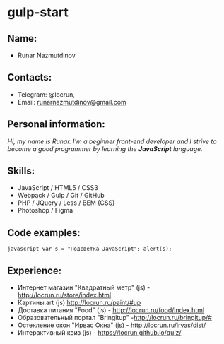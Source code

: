# gulp-start
## Name:
- Runar Nazmutdinov

## Contacts:
- Telegram: @locrun,
- Email: runarnazmutdinov@gmail.com

## Personal information:
*Hi, my name is Runar. I'm a beginner front-end developer and I strive to become a good programmer by learning the **JavaScript** language.*

## Skills:
- JavaScript / HTML5 / CSS3
- Webpack / Gulp / Git / GitHub
- PHP / JQuery / Less / BEM (CSS)
- Photoshop / Figma

## Code examples:
` javascript
var s = "Подсветка JavaScript";
alert(s);
 `
## Experience:
- Интернет магазин "Квадратный метр" (js) - http://locrun.ru/store/index.html
- Картины.art (js) http://locrun.ru/paint/#up
- Доставка питания "Food" (js) - http://locrun.ru/food/index.html
- Образовательный портал "Bringitup" -http://locrun.ru/bringitup/#
- Остекление окон "Ирвас Окна" (js) - http://locrun.ru/irvas/dist/
- Интерактивный квиз (js) - https://locrun.github.io/quiz/
